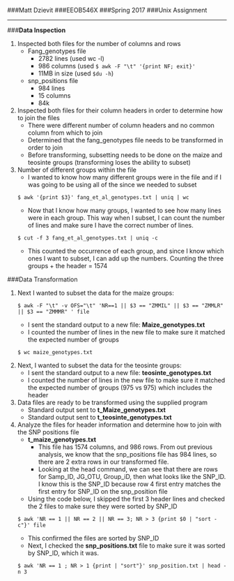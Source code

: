 ###Matt Dzievit
###EEOB546X
###Spring 2017
###Unix Assignment

_______


###**Data Inspection**
1. Inspected both files for the number of columns and rows
	- Fang_genotypes file
		- 2782 lines (used wc -l) 
		- 986 columns (used ```$ awk -F "\t" '{print NF; exit}'```
		- 11MB in size (used ```$du -h```)
	- snp_positions file
		- 984 lines
		- 15 columns
		- 84k
2. Inspected both files for their column headers in order to determine how to join the files
	- There were different number of column headers and no common column from which to join
	- Determined that the fang_genotypes file needs to be transformed in order to join
	- Before transforming, subsetting needs to be done on the maize and teosinte groups (transforming loses the ability to subset)
3. Number of different groups within the file
	- I wanted to know how many different groups were in the file and if I was going to be using all of the since we needed to subset
	```
	$ awk '{print $3}' fang_et_al_genotypes.txt | uniq | wc
	```
	- Now that I know how many groups, I wanted to see how many lines were in each group. This way when I subset, I can count the number of lines and make sure I have the correct number of lines.
	```
	$ cut -f 3 fang_et_al_genotypes.txt | uniq -c
	```
	- This counted the occurrence of each group, and since I know which ones I want to subset, I can add up the numbers. Counting the three groups + the header = 1574

###Data Transformation

1. Next I wanted to subset the data for the maize groups:
	```
	$ awk -F "\t" -v OFS="\t" 'NR==1 || $3 == "ZMMIL" || $3 == "ZMMLR" || $3 == "ZMMMR" ' file
	```
	- I sent the standard output to a new file: **Maize_genotypes.txt**
	- I counted the number of lines in the new file to make sure it matched the expected number of groups
	```
	$ wc maize_genotypes.txt
	```
2. Next, I wanted to subset the data for the teosinte groups:
	- I sent the standard output to a new file: **teosinte_genotypes.txt**
	- I counted the number of lines in the new file to make sure it matched the expected number of groups (975 vs 975) which includes the header
3. Data files are ready to be transformed using the supplied program
	- Standard output sent to **t\_Maize_genotypes.txt**
	- Standard output sent to **t\_teosinte_genotypes.txt**
4. Analyze the files for header information and determine how to join with the SNP positions file
	- **t\_maize_genotypes.txt**
		- This file has 1574 columns, and 986 rows. From out previous analysis, we know that the snp_positions file has 984 lines, so there are 2 extra rows in our transformed file.
		- Looking at the head command, we can see that there are rows for Samp_ID, JG_OTU, Group_iD, then what looks like the SNP_ID. I know this is the SNP_ID because row 4 first entry matches the first entry for SNP_ID on the snp_position file
	- Using the code below, I skipped the first 3 header lines and checked the 2 files to make sure they were sorted by SNP_ID
	```
	$ awk 'NR == 1 || NR == 2 || NR == 3; NR > 3 {print $0 | "sort -c"}' file
	```
	- This confirmed the files are sorted by SNP_ID
	- Next, I checked the **snp\_positions.txt** file to make sure it was sorted by SNP_ID, which it was.
	```
	$ awk 'NR == 1 ; NR > 1 {print | "sort"}' snp_position.txt | head -n 3
	```

